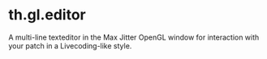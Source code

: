 # th.gl.editor
A multi-line texteditor in the Max Jitter OpenGL window for interaction with your patch in a Livecoding-like style.
